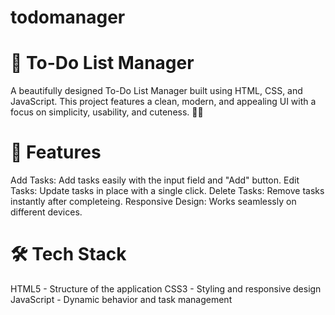 # todomanager
# 🎯  To-Do List Manager
A beautifully designed To-Do List Manager built using HTML, CSS, and JavaScript. This project features a clean, modern, and appealing UI with a focus on simplicity, usability, and cuteness. 🌸✨





# 🚀 Features
Add Tasks: Add tasks easily with the input field and "Add" button.
Edit Tasks: Update tasks in place with a single click.
Delete Tasks: Remove tasks instantly after completeing.
Responsive Design: Works seamlessly on different devices.
# 🛠️ Tech Stack
HTML5 - Structure of the application
CSS3 - Styling and responsive design
JavaScript - Dynamic behavior and task management
